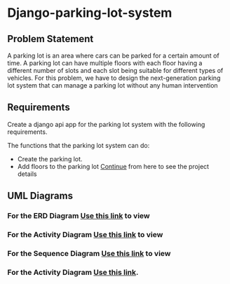 # Django-parking-lot-system


## Problem Statement
A parking lot is an area where cars can be parked for a certain amount of time. A parking lot can have multiple floors with each floor having a different number of slots and each slot being suitable for different types of vehicles. 
For this problem, we have to design the next-generation parking lot system that can manage a parking lot without any human intervention 

## Requirements
Create a django api app for the parking lot system with the following requirements.

The functions that the parking lot system can do:
- Create the parking lot.
- Add floors to the parking lot [Continue](https://workat.tech/machine-coding/practice/design-parking-lot-qm6hwq4wkhp8) from here to see the project details

## UML Diagrams

### For the ERD Diagram [Use this link](https://drive.google.com/) to view

### For the Activity Diagram [Use this link](https://drive.google.com/) to view

### For the Sequence Diagram  [Use this link]([https://drive.google.com/](https://drive.google.com/drive/folders/1dUWgmL9IASKAqQo_hWxfUt1g7QulVkgz)) to view

### For the Activity Diagram  [Use this link]([https://drive.google.com/](https://drive.google.com/drive/folders/1dV4tAVwPgO5O13iO97bdIFJsrIjknlt5)).

